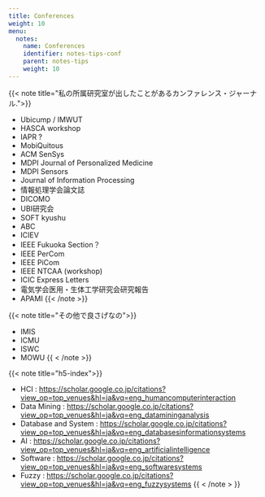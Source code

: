 ```yaml
---
title: Conferences
weight: 10
menu:
  notes:
    name: Conferences
    identifier: notes-tips-conf
    parent: notes-tips
    weight: 10
---
```

{{< note title="私の所属研究室が出したことがあるカンファレンス・ジャーナル.">}}
- Ubicump / IMWUT
- HASCA workshop
- IAPR ?
- MobiQuitous
- ACM SenSys
- MDPI Journal of Personalized Medicine
- MDPI Sensors
- Journal of Information Processing
- 情報処理学会論文誌
- DICOMO
- UBI研究会
- SOFT kyushu
- ABC
- ICIEV
- IEEE Fukuoka Section？
- IEEE PerCom
- IEEE PiCom
- IEEE NTCAA (workshop)
- ICIC Express Letters
- 電気学会医用・生体工学研究会研究報告
- APAMI
{{< /note >}}

{{< note title="その他で良さげなの">}}
- IMIS
- ICMU
- ISWC
- MOWU
{{ < /note >}}

{{< note title="h5-index">}}
- HCI : https://scholar.google.co.jp/citations?view_op=top_venues&hl=ja&vq=eng_humancomputerinteraction
- Data Mining : https://scholar.google.co.jp/citations?view_op=top_venues&hl=ja&vq=eng_datamininganalysis
- Database and System : https://scholar.google.co.jp/citations?view_op=top_venues&hl=ja&vq=eng_databasesinformationsystems
- AI : https://scholar.google.co.jp/citations?view_op=top_venues&hl=ja&vq=eng_artificialintelligence
- Software : https://scholar.google.co.jp/citations?view_op=top_venues&hl=ja&vq=eng_softwaresystems
- Fuzzy : https://scholar.google.co.jp/citations?view_op=top_venues&hl=ja&vq=eng_fuzzysystems
{{ < /note > }}
